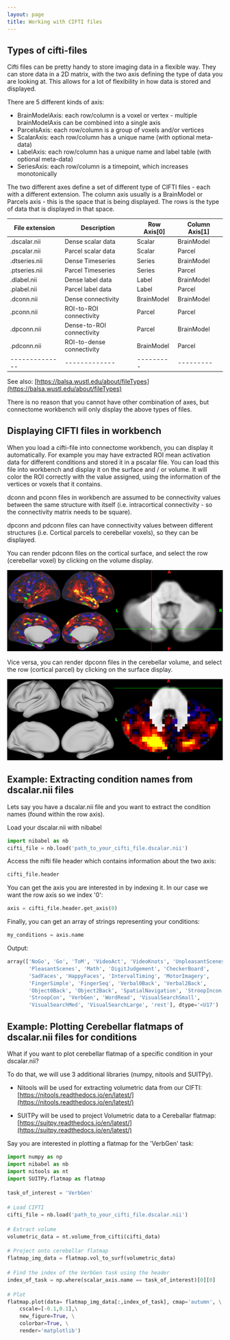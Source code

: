 ```yaml
---
layout: page
title: Working with CIFTI files
---
```


## Types of cifti-files


Cifti files can be pretty handy to store imaging data in a flexible way. They can store data in a 2D matrix, with the two axis defining the type of data you are looking at. This allows for a lot of flexibility in how data is stored and displayed.


There are 5 different kinds of axis:

* BrainModelAxis: each row/column is a voxel or vertex - multiple brainModelAxis can be combined into a single axis
* ParcelsAxis: each row/column is a group of voxels and/or vertices
* ScalarAxis: each row/column has a unique name (with optional meta-data)
* LabelAxis: each row/column has a unique name and label table (with optional meta-data)
* SeriesAxis: each row/column is a timepoint, which increases monotonically

The two different axes define a set of different type of CIFTI files - each with a different extension. The column axis usually is a BrainModel or Parcels axis - this is the space that is being displayed. The rows is the type of data that is displayed in that space.


| File extension | Description | Row Axis[0] | Column Axis[1] |
|----------------|-------------|---------|---------|
| .dscalar.nii   | Dense scalar data | Scalar | BrainModel |
| .pscalar.nii   | Parcel scalar data | Scalar | Parcel |
| .dtseries.nii   | Dense Timeseries | Series | BrainModel |
| .ptseries.nii   | Parcel Timeseries | Series | Parcel |
| .dlabel.nii   | Dense label data | Label | BrainModel |
| .plabel.nii   | Parcel label data | Label | Parcel |
| .dconn.nii   | Dense connectivity | BrainModel | BrainModel |
| .pconn.nii   | ROI-to-ROI connectivity  | Parcel | Parcel |
| .dpconn.nii   | Dense-to-ROI connectivity | Parcel | BrainModel |
| .pdconn.nii   | ROI-to-dense connectivity | BrainModel | Parcel |
| --------------|-------------|---------|---------|

See also:
[https://balsa.wustl.edu/about/fileTypes](https://balsa.wustl.edu/about/fileTypes)

There is no reason that you cannot have other combination of axes, but connectome workbench will only display the above types of files.


## Displaying CIFTI files in workbench

When you load a cifti-file into connectome workbench, you can display it automatically. For example you may have extracted ROI mean activation data for different conditions and stored it in a pscalar file. You can load this file into workbench and display it on the surface and / or volume. It will color the ROI correctly with the value assigned, using the information of the vertices or voxels that it contains.

dconn and pconn files in workbench are assumed to be connectivity values between the same structure with itself (i.e. intracortical connectivity - so the connectivity matrix needs to be square).

dpconn and pdconn files can have connectivity values between different structures (i.e. Cortical parcels to cerebellar voxels), so they can be displayed.

You can render pdconn files on the cortical surface, and select the row (cerebellar voxel) by clicking on the volume display.

![pdconn example](/assets/workbench_pdconn_example.png)

Vice versa, you can render dpconn files in the cerebellar volume, and select the row (cortical parcel) by clicking on the surface display.

![dpconn example](/assets/workbench_dpconn_example.png)

## Example: Extracting condition names from dscalar.nii files

Lets say you have a dscalar.nii file and you want to extract the condition names (found within the row axis).

Load your dscalar.nii with nibabel

```python
import nibabel as nb
cifti_file = nb.load('path_to_your_cifti_file.dscalar.nii')
```

Access the nifti file header which contains information about the two axis:

```python
cifti_file.header
```

You can get the axis you are interested in by indexing it. In our case we want the row axis so we index '0':

```python
axis = cifti_file.header.get_axis(0)
```

Finally, you can get an array of strings representing your conditions:

```python
my_conditions = axis.name
```

Output:

```python
array(['NoGo', 'Go', 'ToM', 'VideoAct', 'VideoKnots', 'UnpleasantScenes',
       'PleasantScenes', 'Math', 'DigitJudgement', 'CheckerBoard',
       'SadFaces', 'HappyFaces', 'IntervalTiming', 'MotorImagery',
       'FingerSimple', 'FingerSeq', 'Verbal0Back', 'Verbal2Back',
       'Object0Back', 'Object2Back', 'SpatialNavigation', 'StroopIncon',
       'StroopCon', 'VerbGen', 'WordRead', 'VisualSearchSmall',
       'VisualSearchMed', 'VisualSearchLarge', 'rest'], dtype='<U17')
```

## Example: Plotting Cerebellar flatmaps of dscalar.nii files for conditions

What if you want to plot cerebellar flatmap of a specific condition in your dscalar.nii?

To do that, we will use 3 additional libraries (numpy, nitools and SUITPy).

* Nitools will be used for extracting volumetric data from our CIFTI:
    [https://nitools.readthedocs.io/en/latest/](https://nitools.readthedocs.io/en/latest/)

* SUITPy will be used to project Volumetric data to a Cereballar flatmap:
    [https://suitpy.readthedocs.io/en/latest/](https://suitpy.readthedocs.io/en/latest/)

Say you are interested in plotting a flatmap for the 'VerbGen' task:

```python
import numpy as np
import nibabel as nb
import nitools as nt
import SUITPy.flatmap as flatmap

task_of_interest = 'VerbGen'

# Load CIFTI
cifti_file = nb.load('path_to_your_cifti_file.dscalar.nii')

# Extract volume
volumetric_data = nt.volume_from_cifti(cifti_data)

# Project onto cerebellar flatmap
flatmap_img_data = flatmap.vol_to_surf(volumetric_data)

# Find the index of the VerbGen task using the header
index_of_task = np.where(scalar_axis.name == task_of_interest)[0][0]

# Plot
flatmap.plot(data= flatmap_img_data[:,index_of_task], cmap='autumn', \
    cscale=[-0.1,0.1],\
    new_figure=True, \
    colorbar=True, \
    render='matplotlib')
```

